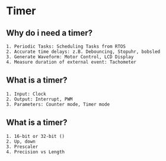 # Timer

## Why do i need a timer?
    1. Periodic Tasks: Scheduling Tasks from RTOS
    2. Accurate time delays: z.B. Debouncing, Stopuhr, bobsled
    3. Generate Waveform: Motor Control, LCD Display
    4. Measure duration of external event: Tachometer
## What is a timer?
    1. Input: Clock
    2. Output: Interrupt, PWM
    3. Parameters: Counter mode, Timer mode
## What is a timer?
    1. 16-bit or 32-bit ()
    2. Up, down
    3. Prescaler
    4. Precision vs Length